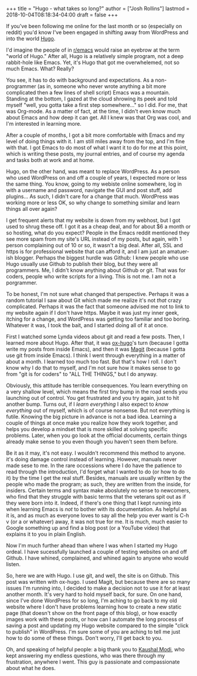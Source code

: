 +++
title = "Hugo - what takes so long?"
author = ["Josh Rollins"]
lastmod = 2018-10-04T08:18:34-04:00
draft = false
+++

If you've been following me online for the last month or so (especially on reddit) you'd know I've been engaged in shifting away from WordPress and into the world [Hugo](https://gohugo.io/).

I'd imagine the people of in [r/emacs](https://www.reddit.com/r/emacs/) would raise an eyebrow at the term "world of Hugo." After all, Hugo is a relatively simple program, not a deep rabbit-hole like Emacs. Yet, it's Hugo that got me overwhelemed, not so much Emacs. What? Really?

You see, it has to do with background and expectations. As a non-programmer (as in, someone who never wrote anything a bit more complicated then a few lines of shell script) Emacs was a mountain. Standing at the bottom, I gazed at the cloud shrowing its peek and told myself "well, you gotta take a first step somewhere..." so I did. For me, that was Org-mode. As a matter of fact, at the time, I didn't even know much about Emacs and how deep it can get. All I knew was that Org was cool, and I'm interested in learning more.

After a couple of months, I got a bit more comfortable with Emacs and my level of doing things with it. I am still miles away from the top, and I'm fine with that. I got Emacs to do most of what I want it to do for me at this point, which is writing these posts, my journal entries, and of course my agenda and tasks both at work and at home.

Hugo, on the other hand, was meant to replace WordPress. As a person who used WordPress on and off a couple of years, I expected more or less the same thing. You know, going to my webiste online somewhere, log in with a username and password, navigate the GUI and post stuff, add plugins... As such, I didn't care for a change that much. WordPress was working more or less OK, so why change to something similar and learn things all over again?

I get frequent alerts that my website is down from my webhost, but I got used to shrug these off. I got it as a cheap deal, and for about $6 a month or so hosting, what do you expect? People in the Emacs reddit mentioned they see more spam from my site's URL instead of my posts, but again, with 1 person complaining out of 10 or so, it wasn't a big deal. After all, SSL and https is for professional website that can afford it, and I am just an amatuer-ish blogger. Perhaps the biggest hurdle was Github: I knew people who use Hugo usually use Github to publish their blog, but they were all programmers. Me, I didn't know anything about Github or git. That was for coders, people who write scripts for a living. This is not me. I am not a porgrammer.

To be honest, I'm not sure what changed that perspective. Perhaps it was a random tutorial I saw about Git which made me realize it's not _that_ crazy complicated. Perhaps it was the fact that someone advised me not to link to my website again if I don't have https. Maybe it was just my inner geek, itching for a change, and WordPress was getting too familiar and too boring. Whatever it was, I took the bait, and I started doing all of it at once.

First I watched some Lynda videos about git and read a few posts. Then, I learned more about Hugo. After that, it was [ox-hugo](https://ox-hugo.scripter.co/)'s turn (because I gotta write my posts from inside Emacs), and then it was [Magit](https://magit.vc/) (because I gotta use git from inside Emacs). I think I went through everything in a matter of about a month. I learned too much too fast. But that's how I roll. I don't know why I do that to myself, and I'm not sure how it makes sense to go from "git is for coders" to "ALL THE THINGS," but I do anyway.

Obviously, this attitude has terrible consequences. You learn everything on a very shallow level, which means the first tiny bump in the road sends you launching out of control. You get frustrated and you try again, just to hit another bump. Turns out, if I _learn everything_ I also expect to _know everything_ out of myself, which is of course nonsense. But not everything is futile. Knowing the big picture in advance is not a bad idea. Learning a couple of things at once make you realize how they work together, and helps you develop a mindset that is more skilled at solving specific problems. Later, when you go look at the official documents, certain things already make sense to you even though you haven't seen them before.

Be it as it may, it's not easy. I wouldn't recommend this method to anyone. it's doing damage control instead of learning. However, manuals never made sese to me. In the rare occessions where I do have the patience to read through the introduction, I'd forget what I wanted to do (or how to do it) by the time I get the real stuff. Besides, manuals are usually written by the people who made the program; as such, they are written from the inside, for insiders. Certain terms and syntax make aboslutely no sense to newcomers, who find that they struggle with basic terms that the veterans spit out as if they were born into it. Indeed, if there's one thing that I kept running into when learning Emacs is _not_ to bother with its documentation. As helpful as it is, and as much as everyone loves to say all the help you ever want is C-h v (or a or whatever) away, it was not true for me. It is much, much easier to Google something up and find a blog post (or a YouTube video) that explains it to you in plain English.

Now I'm much further ahead than where I was when I started my Hugo ordeal. I have sucessfully launched a couple of testing websites on and off Github. I have whined, complained, and whined again to anyone who would listen.

So, here we are with Hugo. I use git, and well, the site is on Github. This post was written with ox-hugo. I used Magit, but because there are so many issues I'm running into, I decided to make a decision not to use it for at least another month. It's very hard to hold myself back, for sure. On one hand, since I've done WordPress for so long, I'm aching to go back to my old website where I don't have problems learning how to create a new static page (that doesn't show on the front page of this blog), or how exactly images work with these posts, or how can I automate the long process of saving a post and updating my Hugo website compared to the simple "click to publish"  in WordPress. I'm sure some of you are aching to tell me just how to do some of these things. Don't worry, I'll get back to you.

Oh, and speaking of helpful people: a big thank you to [Kaushal Modi](https://github.com/kaushalmodi), who kept answering my endless questions, who was there through my frustration, anywhere I went. This guy is passionate and compassionate about what he does.